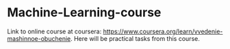 # Machine-Learning-course
Link to online course at coursera: https://www.coursera.org/learn/vvedenie-mashinnoe-obuchenie. Here will be practical tasks from this course.
